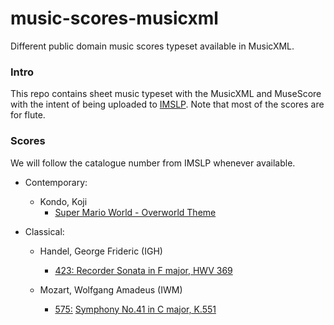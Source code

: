 # music-scores-musicxml

Different public domain music scores typeset available in MusicXML.

### Intro

This repo contains sheet music typeset with the MusicXML and MuseScore with the intent of being uploaded to [IMSLP](https://imslp.org). Note that most of the scores are for flute.

### Scores

We will follow the catalogue number from IMSLP whenever available.

* Contemporary:
  * Kondo, Koji
    * [Super Mario World - Overworld Theme](https://musescore.com/user/28318130/scores/5453781)

* Classical:
  * Handel, George Frideric (IGH)
    * [423: ](https://imslp.org/wiki/Recorder_Sonata_in_F_major,_HWV_369_%28Handel,_George_Frideric%29) [Recorder Sonata in F major, HWV 369](https://www.flutetunes.com/tunes.php?id=717)

  * Mozart, Wolfgang Amadeus (IWM)
    * [575:](https://imslp.org/wiki/Symphony_No.41_in_C_major,_K.551_(Mozart,_Wolfgang_Amadeus)) [Symphony No.41 in C major, K.551](http://musescore.com/openscore/scores/4861738)
